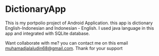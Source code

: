 # DictionaryApp

This is my portpolio project of Android Application. this app is dictionary English-Indonesian and Indonesian - English. 
I used java language in this app and integrated with SQLite database.

Want collaborate with me?
you can contact me on this email muhamadjalaludin68@gmail.com.
Thank for your support
